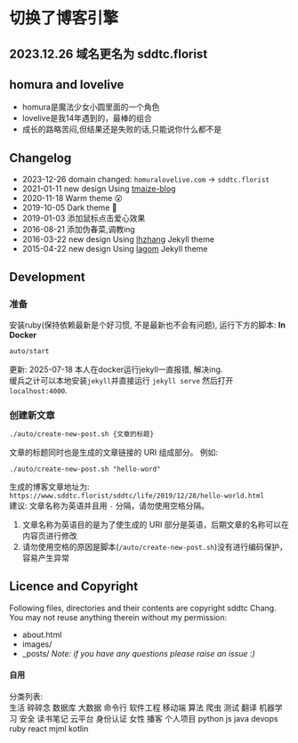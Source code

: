 # 切换了博客引擎

## 2023.12.26 域名更名为 sddtc.florist

## homura and lovelive
* homura是魔法少女小圆里面的一个角色  
* lovelive是我14年遇到的，最棒的组合     
* 成长的路略苦闷,但结果还是失败的话,只能说你什么都不是  

## Changelog
* 2023-12-26 domain changed: `homuralovelive.com` -> `sddtc.florist`
* 2021-01-11 new design Using [tmaize-blog](https://github.com/TMaize/tmaize-blog)
* 2020-11-18 Warm theme 😮
* 2019-10-05 Dark theme 🤭
* 2019-01-03 添加鼠标点击爱心效果
* 2016-08-21 添加伪春菜,调教ing
* 2016-03-22 new design Using [lhzhang](http://lhzhang.com/) Jekyll theme
* 2015-04-22 new design Using [lagom](https://github.com/swanson/lagom/) Jekyll theme

## Development
### 准备
安装ruby(保持依赖最新是个好习惯, 不是最新也不会有问题), 运行下方的脚本:
**In Docker**
```bash
auto/start
```

更新: 2025-07-18 本人在docker运行jekyll一直报错, 解决ing.  
缓兵之计可以本地安装`jekyll`并直接运行 `jekyll serve` 然后打开 `localhost:4000`.

### 创建新文章
```bash
./auto/create-new-post.sh {文章的标题}
```
文章的标题同时也是生成的文章链接的 URI 组成部分。 例如:  
```
./auto/create-new-post.sh "hello-word"
```
生成的博客文章地址为: `https://www.sddtc.florist/sddtc/life/2019/12/28/hello-world.html`  
建议: 文章名称为英语并且用 `-` 分隔，请勿使用空格分隔。  
1. 文章名称为英语目的是为了使生成的 URI 部分是英语，后期文章的名称可以在内容页进行修改  
2. 请勿使用空格的原因是脚本(`/auto/create-new-post.sh`)没有进行编码保护，容易产生异常  
## Licence and Copyright
Following files, directories and their contents are copyright sddtc Chang. You may not reuse anything therein without my permission:
* about.html
* images/
* _posts/
*Note: if you have any questions please raise an issue :)*

#### 自用
分类列表:  
生活
碎碎念
数据库
大数据
命令行
软件工程
移动端
算法
爬虫
测试
翻译
机器学习
安全
读书笔记
云平台
身份认证
女性
播客
个人项目
python
js
java
devops
ruby
react
mjml
kotlin